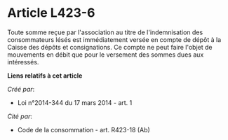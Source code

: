 # Article L423-6

Toute somme reçue par l'association au titre de l'indemnisation des consommateurs lésés est immédiatement versée en compte de
dépôt à la Caisse des dépôts et consignations. Ce compte ne peut faire l'objet de mouvements en débit que pour le versement
des sommes dues aux intéressés.

**Liens relatifs à cet article**

_Créé par_:

  - Loi n°2014-344 du 17 mars 2014 - art. 1

_Cité par_:

  - Code de la consommation - art. R423-18 (Ab)

